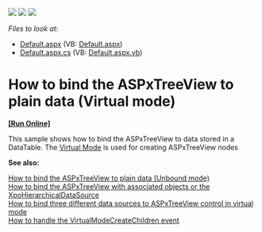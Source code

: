<!-- default badges list -->
![](https://img.shields.io/endpoint?url=https://codecentral.devexpress.com/api/v1/VersionRange/128563728/13.1.4%2B)
[![](https://img.shields.io/badge/Open_in_DevExpress_Support_Center-FF7200?style=flat-square&logo=DevExpress&logoColor=white)](https://supportcenter.devexpress.com/ticket/details/E2872)
[![](https://img.shields.io/badge/📖_How_to_use_DevExpress_Examples-e9f6fc?style=flat-square)](https://docs.devexpress.com/GeneralInformation/403183)
<!-- default badges end -->
<!-- default file list -->
*Files to look at*:

* [Default.aspx](./CS/WebSite/Default.aspx) (VB: [Default.aspx](./VB/WebSite/Default.aspx))
* [Default.aspx.cs](./CS/WebSite/Default.aspx.cs) (VB: [Default.aspx.vb](./VB/WebSite/Default.aspx.vb))
<!-- default file list end -->
# How to bind the ASPxTreeView to plain data (Virtual mode)
<!-- run online -->
**[[Run Online]](https://codecentral.devexpress.com/128563728/)**
<!-- run online end -->


<p>This sample shows how to bind the ASPxTreeView to data stored in a DataTable. The <a href="https://docs.devexpress.com/AspNet/8575/components/site-navigation-and-layout/tree-view/concepts/binding-to-data/virtual-mode"><u>Virtual Mode</u></a> is used for creating ASPxTreeView nodes</p><p><strong>See also:</strong></p><p><a href="https://www.devexpress.com/Support/Center/p/E2873">How to bind the ASPxTreeView to plain data (Unbound mode)</a><br />
<a href="https://www.devexpress.com/Support/Center/p/E2875">How to bind the ASPxTreeView with associated objects or the XpoHierarchicalDataSource </a><br />
<a href="https://www.devexpress.com/Support/Center/p/E2956">How to bind three different data sources to ASPxTreeView control in virtual mode</a><br />
<a href="https://www.devexpress.com/Support/Center/p/E2538">How to handle the VirtualModeCreateChildren event</a></p>

<br/>


